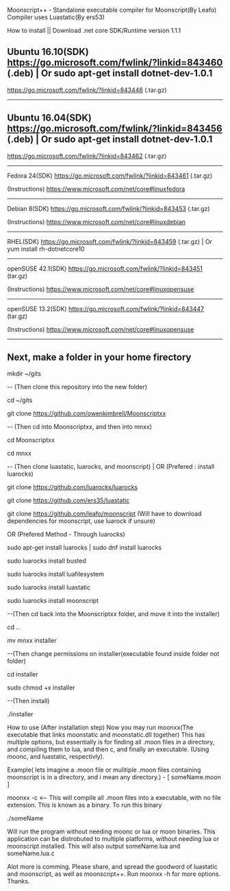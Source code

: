 Moonscript++ - Standalone executable compiler for Moonscript(By Leafo)
Compiler uses Luastatic(By ers53)

How to install || 
Download .net core SDK/Runtime version 1.1.1

Ubuntu 16.10(SDK)
https://go.microsoft.com/fwlink/?linkid=843460 (.deb) | Or sudo apt-get install dotnet-dev-1.0.1
---
https://go.microsoft.com/fwlink/?linkid=843446 (.tar.gz)
____________________

Ubuntu 16.04(SDK)
https://go.microsoft.com/fwlink/?linkid=843456 (.deb) | Or sudo apt-get install dotnet-dev-1.0.1
---
https://go.microsoft.com/fwlink/?linkid=843462 (.tar.gz)
____________________

Fedora 24(SDK)
https://go.microsoft.com/fwlink/?linkid=843461 (.tar.gz)

(Instructions)
https://www.microsoft.com/net/core#linuxfedora
____________________

Debian 8(SDK)
https://go.microsoft.com/fwlink/?linkid=843453 (.tar.gz)

(Instructions)
https://www.microsoft.com/net/core#linuxdebian
____________________

RHEL(SDK)
https://go.microsoft.com/fwlink/?linkid=843459 (.tar.gz) | Or yum install rh-dotnetcore10
_____________________

openSUSE 42.1(SDK)
https://go.microsoft.com/fwlink/?linkid=843451 (tar.gz)

(Instructions)
https://www.microsoft.com/net/core#linuxopensuse
______________________

openSUSE 13.2(SDK)
https://go.microsoft.com/fwlink/?linkid=843447 (tar.gz)

(Instructions)
https://www.microsoft.com/net/core#linuxopensuse
________________________

Next, make a folder in your home firectory
--
  mkdir ~/gits
  
-- (Then clone this repository into the new folder)

  cd ~/gits
  
  git clone https://github.com/owenkimbrell/Moonscriptxx
  
-- (Then cd into Moonscriptxx, and then into mnxx)

  cd Moonscriptxx
  
  cd mnxx
  
-- (Then clone luastatic, luarocks, and moonscript) | OR (Prefered : install luarocks)

  git clone https://github.com/luarocks/luarocks
  
  git clone https://github.com/ers35/luastatic
  
  git clone https://github.com/leafo/moonscript (Will have to download dependencies for moonscript, use luarock if unsure)
  
OR (Prefered Method - Through luarocks)

  sudo apt-get install luarocks | sudo dnf install luarocks
  
  sudo luarocks install busted
  
  sudo luarocks install luafilesystem
  
  sudo luarocks install luastatic
  
  sudo luarocks install moonscript
  
--(Then cd back into the Moonscriptxx folder, and move it into the installer)

  cd ..
  
  mv mnxx installer
  
--(Then change permissions on installer(executable found inside folder not folder)

  cd installer
  
  sudo chmod +x installer
  
--(Then install)

  ./installer

  
How to use (After installation step)
Now you may run moonxx(The executable that links moonstatic and moonstatic.dll together)
This has multiple options, but essentially is for finding all .moon files in a directory, and compiling them to lua, and then c, and finally an executable. (Using moonc, and luastatic, respectivly).

Example( lets imagine a .moon file or mulitiple .moon files containing moonscript is in a directory, and i mean any directory.) -  [ someName.moon ]

moonxx -c 
<-- This will compile all .moon files into a executable, with no file extension. This is known as a binary. To run this binary

./someName

Will run the program without needing moonc or lua or moon binaries. This application can be distrobuted to multiple platforms, without needing lua or moonscript installed.
This will also output someName.lua and someName.lua.c


Alot more is comming. Please share, and spread the goodword of luastatic and moonscript, as well as moonscript++. Run moonxx -h for more options. Thanks. 
